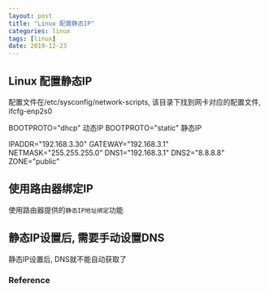 ```yaml
---
layout: post
title: "Linux 配置静态IP"
categories: linux
tags: [linux]
date: 2019-12-23
---
```


## Linux 配置静态IP

配置文件在/etc/sysconfig/network-scripts, 该目录下找到网卡对应的配置文件, ifcfg-enp2s0

  BOOTPROTO="dhcp" 动态IP
  BOOTPROTO="static" 静态IP

  IPADDR="192.168.3.30"
  GATEWAY="192.168.3.1"
  NETMASK="255.255.255.0"
  DNS1="192.168.3.1"
  DNS2="8.8.8.8"
  ZONE="public"

## 使用路由器绑定IP

  使用路由器提供的`静态IP地址绑定`功能

## 静态IP设置后, 需要手动设置DNS

  静态IP设置后, DNS就不能自动获取了



### Reference

